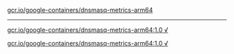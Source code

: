 [gcr.io/google-containers/dnsmasq-metrics-arm64](https://hub.docker.com/r/anjia0532/google-containers.dnsmasq-metrics-arm64/tags/) 

----
[gcr.io/google-containers/dnsmasq-metrics-arm64:1.0 √](https://hub.docker.com/r/anjia0532/google-containers.dnsmasq-metrics-arm64/tags/)

[gcr.io/google-containers/dnsmasq-metrics-arm64:1.0 √](https://hub.docker.com/r/anjia0532/google-containers.dnsmasq-metrics-arm64/tags/)

